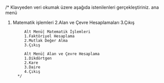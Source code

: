 /*
        Klavyeden veri okumak üzere aşağıda istenilenleri gerçekleştiriniz.
ana menü
1. Matematik işlemleri
2.Alan ve Çevre Hesaplamaları
3.Çıkış

            Alt Menü| Matematik İşlemleri
            1.Faktöriyel Hesaplama
            2.Mutlak Değer Alma
            3.Çıkış

            Alt Menü| Alan ve Çevre Hesaplama
            1.Dikdörtgen
            2.Kare
            3.Daire
            4.Çıkış
         */
